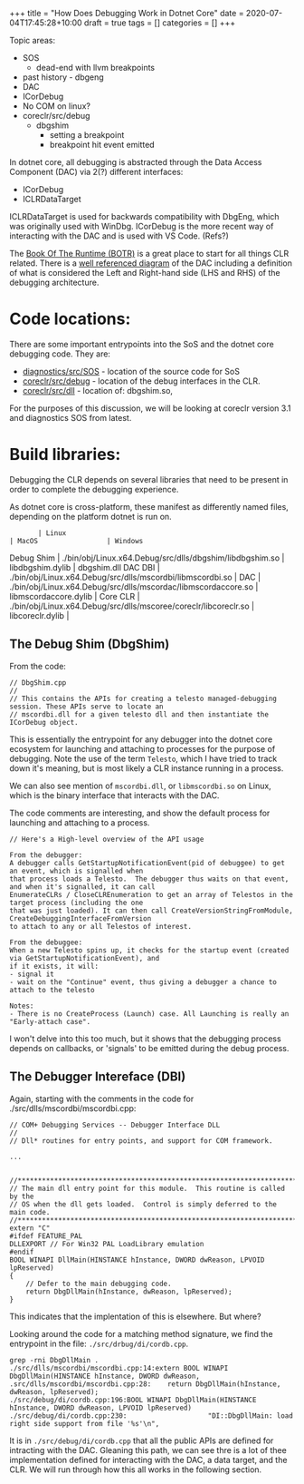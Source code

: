+++
title = "How Does Debugging Work in Dotnet Core"
date = 2020-07-04T17:45:28+10:00
draft = true
tags = []
categories = []
+++


Topic areas:

- SOS
  - dead-end with llvm breakpoints
- past history - dbgeng
- DAC
- ICorDebug
- No COM on linux?
- coreclr/src/debug
  - dbgshim
    - setting a breakpoint
    - breakpoint hit event emitted

In dotnet core, all debugging is abstracted through the Data Access Component (DAC) via 2(?) different interfaces:
- ICorDebug
- ICLRDataTarget

ICLRDataTarget is used for backwards compatibility with DbgEng, which was originally used with WinDbg. ICorDebug is the more recent way of interacting with the DAC and is used with VS Code. (Refs?)

The [Book Of The Runtime (BOTR)](https://github.com/dotnet/coreclr/tree/release/3.1/Documentation/botr) is a great place to start for all things CLR related. There is a [well referenced diagram](https://github.com/dotnet/coreclr/blob/release/3.1/Documentation/botr/dac-notes.md#marshaling-specifics) of the DAC including a definition of what is considered the Left and Right-hand side (LHS and RHS) of the debugging architecture.

# Code locations:

There are some important entrypoints into the SoS and the dotnet core debugging code. They are:

- [diagnostics/src/SOS](https://github.com/dotnet/diagnostics/tree/master/src/SOS) - location of the source code for SoS
- [coreclr/src/debug](https://github.com/dotnet/coreclr/tree/release/3.1/src/debug) - location of the debug interfaces in the CLR.
- [coreclr/src/dll](https://github.com/dotnet/coreclr/tree/release/3.1/src/dll) - location of: dbgshim.so,

For the purposes of this discussion, we will be looking at coreclr version 3.1 and diagnostics SOS from latest.

# Build libraries:

Debugging the CLR depends on several libraries that need to be present in order to complete the debugging experience.

As dotnet core is cross-platform, these manifest as differently named files, depending on the platform dotnet is run on.

           | Linux                                                            | MacOS                 | Windows
Debug Shim | ./bin/obj/Linux.x64.Debug/src/dlls/dbgshim/libdbgshim.so         | libdbgshim.dylib      | dbgshim.dll
DAC DBI    | ./bin/obj/Linux.x64.Debug/src/dlls/mscordbi/libmscordbi.so       |
DAC        | ./bin/obj/Linux.x64.Debug/src/dlls/mscordac/libmscordaccore.so   | libmscordaccore.dylib |
Core CLR   | ./bin/obj/Linux.x64.Debug/src/dlls/mscoree/coreclr/libcoreclr.so | libcoreclr.dylib      |

## The Debug Shim (DbgShim)

From the code:

```
// DbgShim.cpp
//
// This contains the APIs for creating a telesto managed-debugging session. These APIs serve to locate an
// mscordbi.dll for a given telesto dll and then instantiate the ICorDebug object.
```

This is essentially the entrypoint for any debugger into the dotnet core ecosystem for launching and attaching to processes for the purpose of debugging. Note the use of the term `Telesto`, which I have tried to track down it's meaning, but is most likely a CLR instance running in a process.

We can also see mention of `mscordbi.dll`, or `libmscordbi.so` on Linux, which is the binary interface that interacts with the DAC.

The code comments are interesting, and show the default process for launching and attaching to a process.

```
// Here's a High-level overview of the API usage

From the debugger:
A debugger calls GetStartupNotificationEvent(pid of debuggee) to get an event, which is signalled when
that process loads a Telesto.  The debugger thus waits on that event, and when it's signalled, it can call
EnumerateCLRs / CloseCLREnumeration to get an array of Telestos in the target process (including the one
that was just loaded). It can then call CreateVersionStringFromModule, CreateDebuggingInterfaceFromVersion
to attach to any or all Telestos of interest.

From the debuggee:
When a new Telesto spins up, it checks for the startup event (created via GetStartupNotificationEvent), and
if it exists, it will:
- signal it
- wait on the "Continue" event, thus giving a debugger a chance to attach to the telesto

Notes:
- There is no CreateProcess (Launch) case. All Launching is really an "Early-attach case".
```

I won't delve into this too much, but it shows that the debugging process depends on callbacks, or 'signals' to be emitted during the debug process.

## The Debugger Intereface (DBI)

Again, starting with the comments in the code for ./src/dlls/mscordbi/mscordbi.cpp:

```
// COM+ Debugging Services -- Debugger Interface DLL
//
// Dll* routines for entry points, and support for COM framework.

...


//*****************************************************************************
// The main dll entry point for this module.  This routine is called by the
// OS when the dll gets loaded.  Control is simply deferred to the main code.
//*****************************************************************************
extern "C"
#ifdef FEATURE_PAL
DLLEXPORT // For Win32 PAL LoadLibrary emulation
#endif
BOOL WINAPI DllMain(HINSTANCE hInstance, DWORD dwReason, LPVOID lpReserved)
{
	// Defer to the main debugging code.
    return DbgDllMain(hInstance, dwReason, lpReserved);
}
```

This indicates that the implentation of this is elsewhere. But where?

Looking around the code for a matching method signature, we find the entrypoint in the file: `./src/drbug/di/cordb.cpp`.

```
grep -rni DbgDllMain .
./src/dlls/mscordbi/mscordbi.cpp:14:extern BOOL WINAPI DbgDllMain(HINSTANCE hInstance, DWORD dwReason,
.src/dlls/mscordbi/mscordbi.cpp:28:    return DbgDllMain(hInstance, dwReason, lpReserved);
./src/debug/di/cordb.cpp:196:BOOL WINAPI DbgDllMain(HINSTANCE hInstance, DWORD dwReason, LPVOID lpReserved)
./src/debug/di/cordb.cpp:230:                    "DI::DbgDllMain: load right side support from file '%s'\n",
```

It is in `./src/debug/di/cordb.cpp` that all the public APIs are defined for intracting with the DAC. Gleaning this path, we can see thre is a lot of thee implementation defined for interacting with the DAC, a data target, and the CLR. We will run through how this all works in the following section.
